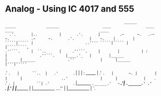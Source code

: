 # Analog - Using IC 4017 and 555

                                                           ______        _____              ______                    ____                ____                            ____                                        ____                    
      .'.       |..          |       .'.       |         .~      ~.   .-~     ~.          .~      ~.       .'.       |    ~.    |        |                   `````|````` |                        ..'''' `````|````` |            |`````````, 
    .''```.     |  ``..      |     .''```.     |        |          | :                   |               .''```.     |____.'_   |        |______                  |      |______               .''            |      |______      |'''|'''''  
  .'       `.   |      ``..  |   .'       `.   |        |          | :     _____         |             .'       `.   |       ~. |        |                        |      |                  ..'               |      |            |    `.     
.'           `. |          ``| .'           `. |_______  `.______.'   `-._____.'|         `.______.' .'           `. |_______.' |_______ |___________             |      |___________ ....''                  |      |___________ |      `.   
                                                                                                                                                                                                                                              


